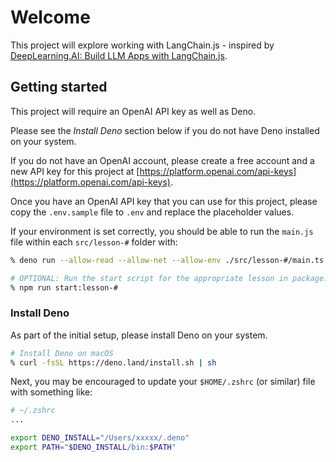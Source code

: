 # Welcome

This project will explore working with LangChain.js - inspired by [DeepLearning.AI: Build LLM Apps with LangChain.js](https://www.deeplearning.ai/short-courses/build-llm-apps-with-langchain-js/).

## Getting started

This project will require an OpenAI API key as well as Deno.

Please see the _Install Deno_ section below if you do not have Deno installed on your system.

If you do not have an OpenAI account, please create a free account and a new API key for this project at [https://platform.openai.com/api-keys](https://platform.openai.com/api-keys).

Once you have an OpenAI API key that you can use for this project, please copy the `.env.sample` file to `.env` and replace the placeholder values.

If your environment is set correctly, you should be able to run the `main.js` file within each `src/lesson-#` folder with:

```sh
% deno run --allow-read --allow-net --allow-env ./src/lesson-#/main.ts

# OPTIONAL: Run the start script for the appropriate lesson in package.json
% npm run start:lesson-#
```

### Install Deno

As part of the initial setup, please install Deno on your system.

```sh
# Install Deno on macOS
% curl -fsSL https://deno.land/install.sh | sh
```

Next, you may be encouraged to update your `$HOME/.zshrc` (or similar) file with something like:

```sh
# ~/.zshrc
...

export DENO_INSTALL="/Users/xxxxx/.deno"
export PATH="$DENO_INSTALL/bin:$PATH"

```
